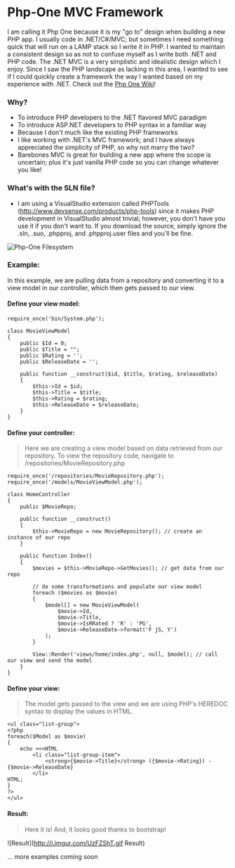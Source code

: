 Php-One MVC Framework
=======

I am calling it Php One because it is my "go to" design when building a new PHP app.  I usually code in .NET/C#/MVC; but sometimes I need something quick that will run on a LAMP stack so I write it in PHP.  I wanted to maintain a consistent design so as not to confuse myself as I write both .NET and PHP code.  The .NET MVC is a very simplistic and idealistic design which I enjoy.  Since I saw the PHP landscape as lacking in this area, I wanted to see if I could quickly create a framework the way I wanted based on my experience with .NET. Check out the [Php One Wiki](https://github.com/DominicArchual/Php-One/wiki/Hello-World)!

### Why?

- To introduce PHP developers to the .NET flavored MVC paradigm
- To introduce ASP.NET developers to PHP syntax in a familiar way
- Because I don't much like the existing PHP frameworks
- I like working with .NET's MVC framework; and I have always appreciated the simplicity of PHP, so why not marry the two?
- Barebones MVC is great for building a new app where the scope is uncertain; plus it's just vanilla PHP code so you can change whatever you like!

### What's with the SLN file?

- I am using a VisualStudio extension called PHPTools (http://www.devsense.com/products/php-tools) since it makes PHP development in VisualStudio almost trivial; however, you don't have you use it if you don't want to.  If you download the source, simply ignore the .sln, .suo, .phpproj, and .phpproj.user files and you'll be fine.

![Php-One Filesystem](http://i.imgur.com/XPeYnv0.gif "PHP-One Filesystem")

### Example:

In this example, we are pulling data from a repository and converting it to a view model in our controller, which then gets passed to our view.

#### Define your view model:

```
require_once('bin/System.php');

class MovieViewModel
{
	public $Id = 0;
	public $Title = "";
	public $Rating = '';
	public $ReleaseDate = '';
    
    public function __construct($id, $title, $rating, $releaseDate)
    {
        $this->Id = $id;
        $this->Title = $title;
        $this->Rating = $rating;
        $this->ReleaseDate = $releaseDate;
    }
}
```

#### Define your controller:

> Here we are creating a view model based on data retrieved from our repository.  To view the repository code, navigate to /repositories/MovieRepository.php

```
require_once('/repositories/MovieRepository.php');
require_once('/models/MovieViewModel.php');

class HomeController
{
	public $MovieRepo;
	
	public function __construct()
	{
		$this->MovieRepo = new MovieRepository(); // create an instance of our repo
	}
	
	public function Index()
	{
        $movies = $this->MovieRepo->GetMovies(); // get data from our repo

        // do some transformations and populate our view model
        foreach ($movies as $movie)
        {
            $model[] = new MovieViewModel(
                $movie->Id,
                $movie->Title,
                $movie->IsRRated ? 'R' : 'PG',
                $movie->ReleaseDate->format('F jS, Y')
            );
        }

		View::Render('views/home/index.php', null, $model); // call our view and send the model
	}
}
```

#### Define your view:

> The model gets passed to the view and we are using PHP's HEREDOC syntax to display the values in HTML.

```
<ul class="list-group">
<?php
foreach($Model as $movie)
{
    echo <<<HTML
        <li class="list-group-item">
            <strong>{$movie->Title}</strong> ({$movie->Rating}) - {$movie->ReleaseDate}
        </li>
HTML;
}
?>
</ul>
```

#### Result:

> Here it is!  And, it looks good thanks to bootstrap!

![Result](http://i.imgur.com/UzFZShT.gif Result)

... more examples coming soon
